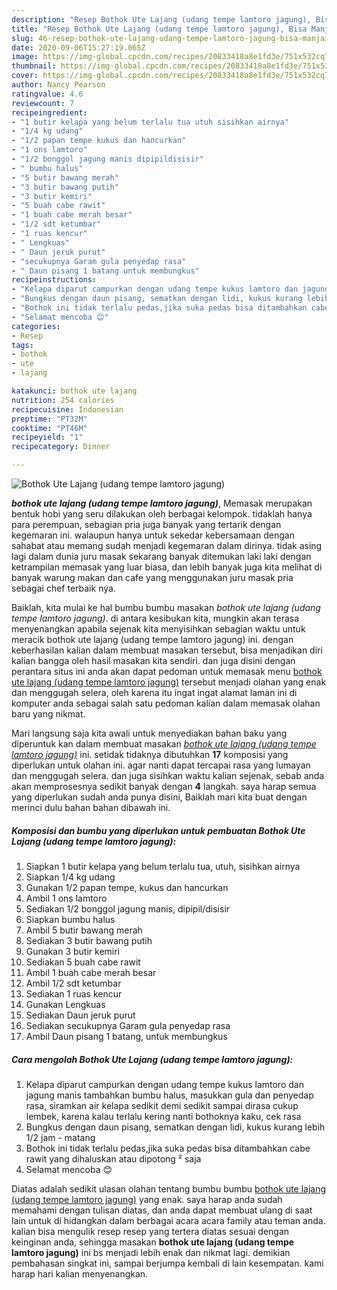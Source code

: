 ```yaml
---
description: "Resep Bothok Ute Lajang (udang tempe lamtoro jagung), Bisa Manjain Lidah"
title: "Resep Bothok Ute Lajang (udang tempe lamtoro jagung), Bisa Manjain Lidah"
slug: 46-resep-bothok-ute-lajang-udang-tempe-lamtoro-jagung-bisa-manjain-lidah
date: 2020-09-06T15:27:19.065Z
image: https://img-global.cpcdn.com/recipes/20833418a8e1fd3e/751x532cq70/bothok-ute-lajang-udang-tempe-lamtoro-jagung-foto-resep-utama.jpg
thumbnail: https://img-global.cpcdn.com/recipes/20833418a8e1fd3e/751x532cq70/bothok-ute-lajang-udang-tempe-lamtoro-jagung-foto-resep-utama.jpg
cover: https://img-global.cpcdn.com/recipes/20833418a8e1fd3e/751x532cq70/bothok-ute-lajang-udang-tempe-lamtoro-jagung-foto-resep-utama.jpg
author: Nancy Pearson
ratingvalue: 4.6
reviewcount: 7
recipeingredient:
- "1 butir kelapa yang belum terlalu tua utuh sisihkan airnya"
- "1/4 kg udang"
- "1/2 papan tempe kukus dan hancurkan"
- "1 ons lamtoro"
- "1/2 bonggol jagung manis dipipildisisir"
- " bumbu halus"
- "5 butir bawang merah"
- "3 butir bawang putih"
- "3 butir kemiri"
- "5 buah cabe rawit"
- "1 buah cabe merah besar"
- "1/2 sdt ketumbar"
- "1 ruas kencur"
- " Lengkuas"
- " Daun jeruk purut"
- "secukupnya Garam gula penyedap rasa"
- " Daun pisang 1 batang untuk membungkus"
recipeinstructions:
- "Kelapa diparut campurkan dengan udang tempe kukus lamtoro dan jagung manis tambahkan bumbu halus, masukkan gula dan penyedap rasa, siramkan air kelapa sedikit demi sedikit sampai dirasa cukup lembek, karena kalau terlalu kering nanti bothoknya kaku, cek rasa"
- "Bungkus dengan daun pisang, sematkan dengan lidi, kukus kurang lebih 1/2 jam - matang"
- "Bothok ini tidak terlalu pedas,jika suka pedas bisa ditambahkan cabe rawit yang dihaluskan atau dipotong ² saja"
- "Selamat mencoba 😊"
categories:
- Resep
tags:
- bothok
- ute
- lajang

katakunci: bothok ute lajang 
nutrition: 254 calories
recipecuisine: Indonesian
preptime: "PT32M"
cooktime: "PT46M"
recipeyield: "1"
recipecategory: Dinner

---
```



![Bothok Ute Lajang (udang tempe lamtoro jagung)](https://img-global.cpcdn.com/recipes/20833418a8e1fd3e/751x532cq70/bothok-ute-lajang-udang-tempe-lamtoro-jagung-foto-resep-utama.jpg)

<b><i>bothok ute lajang (udang tempe lamtoro jagung)</i></b>, Memasak merupakan bentuk hobi yang seru dilakukan oleh berbagai kelompok. tidaklah hanya para perempuan, sebagian pria juga banyak yang tertarik dengan kegemaran ini. walaupun hanya untuk sekedar kebersamaan dengan sahabat atau memang sudah menjadi kegemaran dalam dirinya. tidak asing lagi dalam dunia juru masak sekarang banyak ditemukan laki laki dengan ketrampilan memasak yang luar biasa, dan lebih banyak juga kita melihat di banyak warung makan dan cafe yang menggunakan juru masak pria sebagai chef terbaik nya.

Baiklah, kita mulai ke hal bumbu bumbu masakan <i>bothok ute lajang (udang tempe lamtoro jagung)</i>. di antara kesibukan kita, mungkin akan terasa menyenangkan apabila sejenak kita menyisihkan sebagian waktu untuk meracik bothok ute lajang (udang tempe lamtoro jagung) ini. dengan keberhasilan kalian dalam membuat masakan tersebut, bisa menjadikan diri kalian bangga oleh hasil masakan kita sendiri. dan juga disini dengan perantara situs ini anda akan dapat pedoman untuk memasak menu <u>bothok ute lajang (udang tempe lamtoro jagung)</u> tersebut menjadi olahan yang enak dan menggugah selera, oleh karena itu ingat ingat alamat laman ini di komputer anda sebagai salah satu pedoman kalian dalam memasak olahan baru yang nikmat.




Mari langsung saja kita awali untuk menyediakan bahan baku yang diperuntuk kan dalam membuat masakan <u><i>bothok ute lajang (udang tempe lamtoro jagung)</i></u> ini. setidak tidaknya dibutuhkan <b>17</b> komposisi yang diperlukan untuk olahan ini. agar nanti dapat tercapai rasa yang lumayan dan menggugah selera. dan juga sisihkan waktu kalian sejenak, sebab anda akan memprosesnya sedikit banyak dengan <b>4</b> langkah. saya harap semua yang diperlukan sudah anda punya disini, Baiklah mari kita buat dengan merinci dulu bahan bahan dibawah ini.

<!--inarticleads1-->

##### Komposisi dan bumbu yang diperlukan untuk pembuatan Bothok Ute Lajang (udang tempe lamtoro jagung):

1. Siapkan 1 butir kelapa yang belum terlalu tua, utuh, sisihkan airnya
1. Siapkan 1/4 kg udang
1. Gunakan 1/2 papan tempe, kukus dan hancurkan
1. Ambil 1 ons lamtoro
1. Sediakan 1/2 bonggol jagung manis, dipipil/disisir
1. Siapkan  bumbu halus
1. Ambil 5 butir bawang merah
1. Sediakan 3 butir bawang putih
1. Gunakan 3 butir kemiri
1. Sediakan 5 buah cabe rawit
1. Ambil 1 buah cabe merah besar
1. Ambil 1/2 sdt ketumbar
1. Sediakan 1 ruas kencur
1. Gunakan  Lengkuas
1. Sediakan  Daun jeruk purut
1. Sediakan secukupnya Garam gula penyedap rasa
1. Ambil  Daun pisang 1 batang, untuk membungkus




<!--inarticleads2-->

##### Cara mengolah Bothok Ute Lajang (udang tempe lamtoro jagung):

1. Kelapa diparut campurkan dengan udang tempe kukus lamtoro dan jagung manis tambahkan bumbu halus, masukkan gula dan penyedap rasa, siramkan air kelapa sedikit demi sedikit sampai dirasa cukup lembek, karena kalau terlalu kering nanti bothoknya kaku, cek rasa
1. Bungkus dengan daun pisang, sematkan dengan lidi, kukus kurang lebih 1/2 jam - matang
1. Bothok ini tidak terlalu pedas,jika suka pedas bisa ditambahkan cabe rawit yang dihaluskan atau dipotong ² saja
1. Selamat mencoba 😊




Diatas adalah sedikit ulasan olahan tentang bumbu bumbu <u>bothok ute lajang (udang tempe lamtoro jagung)</u> yang enak. saya harap anda sudah memahami dengan tulisan diatas, dan anda dapat membuat ulang di saat lain untuk di hidangkan dalam berbagai acara acara family atau teman anda. kalian bisa mengulik resep resep yang tertera diatas sesuai dengan keinginan anda, sehingga masakan <b>bothok ute lajang (udang tempe lamtoro jagung)</b> ini bs menjadi lebih enak dan nikmat lagi. demikian pembahasan singkat ini, sampai berjumpa kembali di lain kesempatan. kami harap hari kalian menyenangkan.
